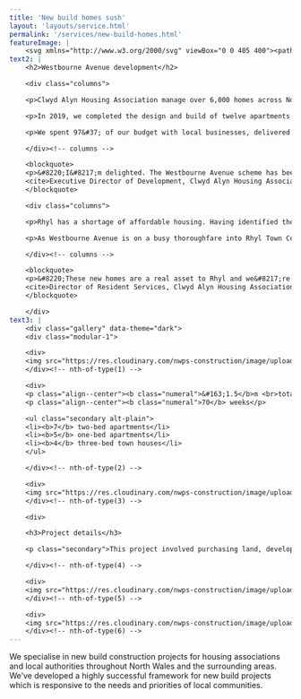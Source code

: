 ```yaml
---
title: 'New build homes sush'
layout: 'layouts/service.html'
permalink: '/services/new-build-homes.html'
featureImage: |
    <svg xmlns="http://www.w3.org/2000/svg" viewBox="0 0 405 400"><path d="M461.403 396s-172.233-.814-193.816-2.443c-21.584-1.63.409 2.035 11.81 0 11.402-2.036 0-24.43-2.443-20.765-2.444 3.664 32.173 12.622 45.206 12.622 13.03 0 3.255-10.993 3.255-20.765 0-9.77 16.7 7.33 23.622 10.178 6.923 2.85-3.259-8.957-6.11-26.872-2.851-17.914 33.396 28.91 43.576 34.202 10.18 5.292-21.585-48.86-22.806-56.188-1.22-7.329 4.072-3.256 5.701-7.736 1.63-4.48-4.888-4.48-.406-11.4 4.48-6.92 32.729-72.847 28.248-98.905-4.48-26.057-38.281-41.122-45.611-48.857-7.33-7.737 8.705-59.236 11.964-74.71 3.259-15.47-.815-44.378-10.18-57.813-9.367-13.437-27.288-14.66-29.323-14.66-2.036 0-.407 31.353 2.035 33.795 2.444 2.444 3.259-31.352-2.442-37.458-5.703-6.106-13.846-4.885-26.47-.815-12.627 4.073-14.255 30.945-10.998 37.459 3.259 6.514 6.518-31.35 6.518-34.2 0-2.851-4.074.814-17.92 15.064-13.845 14.25-8.551 35.829-10.588 43.565-2.036 7.737-8.96 8.956-16.698 8.551-7.737-.408 30.137-32.166 65.974-26.466 35.838 5.7 61.902 19.95 63.125 25.652 1.221 5.7-14.256 3.663-21.178-.408-6.924-4.07 14.66.408 12.217 3.258-2.443 2.85 20.207 53.533 15.32 75.52-4.886 21.987-57.012 13.436-59.863 8.958-2.852-4.478 10.994.408 26.063-10.179 15.068-10.586 1.628-38.678-1.628-54.966-3.259-16.284-2.291-18.114-5.548-23.406-3.259-5.291 9.367 6.108 13.846 5.292 4.48-.811 5.294-8.956-8.55-13.027-13.85-4.072-57.017-8.958-68.012-4.478-10.995 4.478-18.325 13.436-17.512 21.17.814 7.737 18.987 51.907 18.987 59.237 0 7.328 1.22 19.542 7.737 20.765 6.516 1.22-34.209-7.329-40.318-20.765-6.107-13.436 6.924-25.245 14.254-40.715 7.33-15.472 8.34-26.492 9.968-26.492 1.628 0-1.886 12.36 3 32.31 4.888 19.951 13.16 36.257 31.717 34.802 19.723-1.546 38.675-27.455 38.675-27.455 5.702-7.736-5.168 12.893-5.576 17.37-.406 4.479 8.552 10.586 2.852 21.173-5.702 10.585-41.947 39.087-57.83 36.236-15.882-2.85 0-35.83 2.444-35.015 2.443.816-15.477 8.959-29.73 23.208-14.254 14.25-30.137 24.022-32.173 46.823-2.036 22.798 15.069 59.038 6.11 59.85-8.96.815 21.992-7.736 26.063-8.142 4.074-.407 72.898-71.25 78.6-76.544 5.7-5.293-6.517-8.551-8.552-11.402-2.036-2.849 16.696-4.886 23.212-7.329 6.517-2.442 4.886-35.828 1.63-45.6-3.258-9.772-8.146 16.692-28.509 41.937-17.978 22.288-50.562 77.591-62.99 92.751-1.647 2.01-2.94 3.314-3.799 3.745-7.33 3.663-11.808-50.08-13.846-63.519-2.036-13.434 15.069-15.062 17.513-19.134 2.442-4.072-7.33-3.664-13.846-6.922-6.517-3.258 38.28-30.129 39.095-35.828.813-5.702 2.85-.815-4.481 13.434-7.33 14.25-23.619 91.202-27.692 110.746-4.073 19.543-33.542 50.046-29.879 55.747 3.667 5.698 47.393 12.749 73.864 12.749 26.47 0 96.108-103.92 93.664-128.348-2.442-24.43-16.064-35.727-36.834-26.771-20.768 8.959-32.474 37.88-49.613 67.64-21.642 37.581-36.133 37.306-47.129 37.306-10.995 0 24.435-19.544 30.95-19.95 6.516-.408-4.479 20.355-9.773 25.24-5.293 4.887-34.357 13.811-50.24 24.398 0 0-40.443 17.81-42.819 12.11-2.377-5.702-8.554 38.963 0 44.664 8.555 5.703 26.14 9.98 25.188.95-.95-9.026-6.177-48.94-8.553-41.813-2.378 7.128 3.326 36.111 4.753 37.537 1.424 1.425 23.76 9.029 25.662-.95 1.901-9.977-15.208-56.067-16.158-51.791-.95 4.276-29.473 13.82-40.876 11.66-23.307-4.412-15.856-22.9-8.12-38.779 7.74-15.878 25.234-15.085 12.202-17.528-13.033-2.443-42.762-142.504-35.838-149.424 6.924-6.922 30.544-9.772 35.43-4.887 4.887 4.887 24.435 132.325 18.734 148.205-5.703 15.878-25.658-157.16-22.806-162.454 2.85-5.293 36.653-13.843 41.946 1.627 5.293 15.473-.406 169.376 8.96 166.12 9.366-3.258-33.394-21.58-43.983-16.287-10.588 5.293-9.775 19.543-8.552 26.06 1.221 6.512 6.924 7.734 25.25 7.734 18.325 0 57.422-11.4 61.086-11.4 3.666 0 5.294 8.958 8.146 20.358 2.85 11.399-46.168 20.323-35.986 32.538 10.18 12.214-17.105 56.595-6.924 56.187 10.182-.408-238.146.711-238.146.711" stroke="#FA6E34" stroke-width="2" fill="none" fill-rule="evenodd" stroke-linecap="round" stroke-linejoin="round"/></svg>
text2: |
    <h2>Westbourne Avenue development</h2>

    <div class="columns">

    <p>Clwyd Alyn Housing Association manage over 6,000 homes across North Wales. They provide general family accommodation, supported living schemes, housing with care, and support home ownership options.</p>

    <p>In 2019, we completed the design and build of twelve apartments and four town houses in Westbourne Avenue, Rhyl for Clwyd Alyn Housing Association. We spent over a year working with them on this development.</p>

    <p>We spent 97&#37; of our budget with local businesses, delivered 35 apprentice weeks, and paid all our contractors within one month.</p>

    </div><!-- columns -->

    <blockquote>
    <p>&#8220;I&#8217;m delighted. The Westbourne Avenue scheme has been a huge success and was delivered on time and within budget. I&#8217;ve made our board and management aware how well the project went.&#8221;</p>
    <cite>Executive Director of Development, Clwyd Alyn Housing Association</cite>
    </blockquote>

    <div class="columns">

    <p>Rhyl has a shortage of affordable housing. Having identified the Westbourne Avenue site, we worked closely with Clwyd Alyn Housing Association to identify the appropriate housing mix of housing for the site. Thanks to a Welsh Government Social Housing Grant secured with Denbighshire County Borough Council, we purchased the land and entered into a packaged D+B JCT contract with Clwyd Alyn Housing Association.</p>

    <p>As Westbourne Avenue is on a busy thoroughfare into Rhyl Town Centre, it was important to limit rush hour deliveries and not obstruct buses and emergency vehicles. The site overlooks Marine Lake&#8212;a popular destination for tourists&#8212;so we also gave consideration to minimising disruption during the busy tourist season.</p>

    </div><!-- columns -->

    <blockquote>
    <p>&#8220;These new homes are a real asset to Rhyl and we&#8217;re proud to be part of this transformation in the town.&#8221;</p>
    <cite>Director of Resident Services, Clwyd Alyn Housing Association</cite>
    </blockquote>

    </div>
text3: |
    <div class="gallery" data-theme="dark">
    <div class="modular-1">

    <div>
    <img src="https://res.cloudinary.com/nwps-construction/image/upload/f_auto/v1617878863/website/westbourne-1_pcdoyj.jpg" alt="">
    </div><!-- nth-of-type(1) -->

    <div>
    <p class="align--center"><b class="numeral">&#163;1.5</b>m <br>total budget</p>
    <p class="align--center"><b class="numeral">70</b> weeks</p>

    <ul class="secondary alt-plain">
    <li><b>7</b> two-bed apartments</li>
    <li><b>5</b> one-bed apartments</li>
    <li><b>4</b> three-bed town houses</li> 
    </ul>

    </div><!-- nth-of-type(2) -->

    <div>
    <img src="https://res.cloudinary.com/nwps-construction/image/upload/f_auto/v1617878863/website/westbourne-2_fpkrlo.jpg" alt="">
    </div><!-- nth-of-type(3) -->

    <div>

    <h3>Project details</h3>

    <p class="secondary">This project involved purchasing land, developing sub-contractors, managing supply chains, and minimising disruptions. We also developed boundaries, added car parking, and landscaped the site.</p>

    </div><!-- nth-of-type(4) -->

    <div>
    <img src="https://res.cloudinary.com/nwps-construction/image/upload/f_auto/v1617878863/website/westbourne-3_zhgyyt.jpg" alt="">
    </div><!-- nth-of-type(5) -->

    <div>
    <img src="https://res.cloudinary.com/nwps-construction/image/upload/f_auto/v1617878863/website/westbourne-4_sdaw8h.jpg" alt="">
    </div><!-- nth-of-type(6) -->
---
```


<p class="dropcap">We specialise in new build construction projects for housing associations and local authorities throughout North Wales and the surrounding areas. We&#8217;ve developed a highly successful framework for new build projects which is responsive to the needs and priorities of local communities.</p>